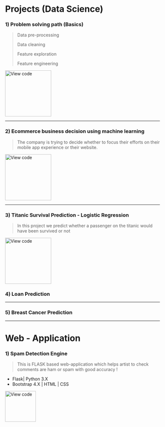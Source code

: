 #  Projects (Data Science)

### 1) Problem solving path (Basics)

> Data pre-processing
> 
> Data cleaning
> 
> Feature exploration
> 
> Feature engineering

<p><a href="https://github.com/VinayChaudhari1996/Projects/blob/master/1.Problem%20Solving%20path/1.Machine%20Learning%20Problem%20solving%20path/1.Machine%20learning%20problem%20solving%20path%20_%20A.ipynb"><img src="http://elektromagnetisme.no/wp-content/uploads/2013/08/nb-1000x288.png" alt="View code" width="150"></a> </p>

___


### 2) Ecommerce business decision using machine learning

> The company is trying to decide whether to focus their efforts on their mobile app experience or their website. 

<p><a href="https://github.com/VinayChaudhari1996/Projects/blob/master/2.%20Ecommerce%20Customers%20%20website_application%20selection-%20Linear%20regression/Linear%20Regression%20-Ecommerce%20Project.ipynb"><img src="http://elektromagnetisme.no/wp-content/uploads/2013/08/nb-1000x288.png" alt="View code" width="150"></a> </p>

___

### 3) Titanic Survival Prediction - Logistic Regression

> In this project we predict whether a passenger on the titanic would have been survived or not

<p><a href="https://github.com/VinayChaudhari1996/Projects/blob/master/4.%20Titanic%20Survival%20Prediction%20-%20Logistic%20Regression/Logistic%20Regression%20with%20Python%20-%20Titanic.ipynb"><img src="http://elektromagnetisme.no/wp-content/uploads/2013/08/nb-1000x288.png" alt="View code" width="150"></a> </p>


### 4) Loan Prediction

___

### 5) Breast Cancer Prediction

___


# Web - Application

### 1) Spam Detection Engine

> This is FLASK based web-application which helps artist to check comments are ham or spam with good accuracy !

* Flask| Python 3.X
* Bootstrap 4.X | HTML | CSS 

<p><a href="https://github.com/VinayChaudhari1996/Projects/tree/master/3.%20Spam%20detection%20engine%20-%20flask%20-%20python"><img src="http://flask.pocoo.org/docs/0.12/_static/flask.png" alt="View code" width="100"></a> </p>











